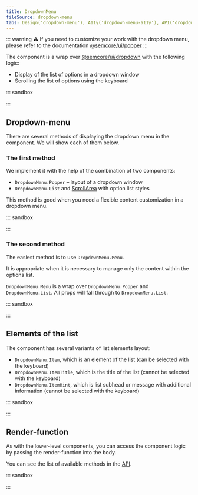 ```yaml
---
title: DropdownMenu
fileSource: dropdown-menu
tabs: Design('dropdown-menu'), A11y('dropdown-menu-a11y'), API('dropdown-menu-api'), Example('dropdown-menu-code'), Changelog('dropdown-menu-changelog')
---
```


::: warning
:warning: If you need to customize your work with the dropdown menu, please refer to the documentation [@semcore/ui/popper](/utils/popper/popper)
:::

The component is a wrap over [@semcore/ui/dropdown](/components/dropdown/dropdown) with the following logic:

- Display of the list of options in a dropdown window
- Scrolling the list of options using the keyboard

::: sandbox

<script lang="tsx">
import React from 'react';
import DropdownMenu from '@semcore/ui/dropdown-menu';
import { ButtonTrigger } from '@semcore/ui/base-trigger';

const Demo = () => {
  return (
    <DropdownMenu>
      <DropdownMenu.Trigger tag={ButtonTrigger}>Click me</DropdownMenu.Trigger>
      <DropdownMenu.Menu>
        <DropdownMenu.Item>Item 1</DropdownMenu.Item>
        <DropdownMenu.Item>Item 2</DropdownMenu.Item>
        <DropdownMenu.Item>Item 3</DropdownMenu.Item>
        <DropdownMenu.Item>Item 4</DropdownMenu.Item>
      </DropdownMenu.Menu>
    </DropdownMenu>
  );
}
</script>

:::

## Dropdown-menu

There are several methods of displaying the dropdown menu in the component. We will show each of them below.

### The first method

We implement it with the help of the combination of two components:

- `DropdownMenu.Popper` – layout of a dropdown window
- `DropdownMenu.List` and [ScrollArea](/components/scroll-area/scroll-area) with option list styles

This method is good when you need a flexible content customization in a dropdown menu.

::: sandbox

<script lang="tsx">
import React from 'react';
import DropdownMenu from '@semcore/ui/dropdown-menu';
import Button from '@semcore/ui/button';
import Link from '@semcore/ui/link';
import { Text } from '@semcore/ui/typography';
import Notice from '@semcore/ui/notice';
import SpinContainer from '@semcore/ui/spin-container';
import FileExportM from '@semcore/ui/icon/FileExport/m';

const Demo = () => {
  const [loading, setLoading] = React.useState(false);

  const handleClick = () => {
    setLoading(true);
    setTimeout(() => setLoading(false), 1000);
  };

  return (
    <DropdownMenu>
      <DropdownMenu.Trigger tag={Button}>
        <Button.Addon>
          <FileExportM />
        </Button.Addon>
        <Button.Text>Export</Button.Text>
      </DropdownMenu.Trigger>
      <DropdownMenu.Popper wMax='257px'>
        <SpinContainer loading={loading}>
          <DropdownMenu.List>
            <DropdownMenu.Item onClick={handleClick}>Excel</DropdownMenu.Item>
            <DropdownMenu.Item onClick={handleClick}>CSV</DropdownMenu.Item>
            <DropdownMenu.Item onClick={handleClick}>CSV Semicolon</DropdownMenu.Item>
          </DropdownMenu.List>
          <Notice
            theme='warning'
            style={{
              padding: '12px 8px',
              borderWidth: 0,
              borderTopWidth: '1px',
              borderRadius: '0 0 6px 6px',
            }}
          >
            <Notice.Content>
              <Text tag='strong' mb={1} style={{ display: 'block' }}>
                Export failed
              </Text>
              <Text lineHeight='18px'>
                If the problem persists, please contact us at{' '}
                <Link inline href='mailto:feedback@semrush.com'>
                  feedback@semrush.com
                </Link>
              </Text>
            </Notice.Content>
          </Notice>
        </SpinContainer>
      </DropdownMenu.Popper>
    </DropdownMenu>
  );
}
</script>

:::

### The second method

The easiest method is to use `DropdownMenu.Menu`.

It is appropriate when it is necessary to manage only the content within the options list.

`DropdownMenu.Menu` is a wrap over `DropdownMenu.Popper` and `DropdownMenu.List`. All props will fall through to `DropdownMenu.List`.

::: sandbox

<script lang="tsx">
import React from 'react';
import DropdownMenu from '@semcore/ui/dropdown-menu';
import { ButtonTrigger } from '@semcore/ui/base-trigger';

const Demo = () => {
  return (
    <DropdownMenu>
      <DropdownMenu.Trigger>
        <ButtonTrigger>Click me</ButtonTrigger>
      </DropdownMenu.Trigger>
      {/* Adding max-height to the dropdown menu */}
      <DropdownMenu.Menu hMax={'180px'}>
        <DropdownMenu.ItemTitle>List heading</DropdownMenu.ItemTitle>
        <DropdownMenu.Item>Item 1</DropdownMenu.Item>
        <DropdownMenu.Item>Item 2</DropdownMenu.Item>
        <DropdownMenu.Item>Item 3</DropdownMenu.Item>
        <DropdownMenu.Item>Item 4</DropdownMenu.Item>
        <DropdownMenu.Item>Item 5</DropdownMenu.Item>
        <DropdownMenu.Item>Item 6</DropdownMenu.Item>
        <DropdownMenu.Item>Item 7</DropdownMenu.Item>
        <DropdownMenu.Item>Item 8</DropdownMenu.Item>
        <DropdownMenu.Item>Item 9</DropdownMenu.Item>
      </DropdownMenu.Menu>
    </DropdownMenu>
  );
}
</script>

:::

## Elements of the list

The component has several variants of list elements layout:

- `DropdownMenu.Item`, which is an element of the list (can be selected with the keyboard)
- `DropdownMenu.ItemTitle`, which is the title of the list (cannot be selected with the keyboard)
- `DropdownMenu.ItemHint`, which is list subhead or message with additional information (cannot be selected with the keyboard)

::: sandbox

<script lang="tsx">
import React from 'react';
import DropdownMenu from '@semcore/ui/dropdown-menu';
import { ButtonTrigger } from '@semcore/ui/base-trigger';

const Demo = () => {
  return (
    <DropdownMenu>
      <DropdownMenu.Trigger>
        <ButtonTrigger>I'll show u some options, buddy</ButtonTrigger>
      </DropdownMenu.Trigger>
      <DropdownMenu.Menu>
        <DropdownMenu.ItemTitle>I'm title</DropdownMenu.ItemTitle>
        <DropdownMenu.ItemHint>I'm hint</DropdownMenu.ItemHint>
        <DropdownMenu.Item>I'm item</DropdownMenu.Item>
      </DropdownMenu.Menu>
    </DropdownMenu>
  );
}
</script>

:::

## Render-function

As with the lower-level components, you can access the component logic by passing the render-function into the body.

You can see the list of available methods in the [API](/components/dropdown-menu/dropdown-menu-api#aad4e2).

::: sandbox

<script lang="tsx">
import React from 'react';
import DropdownMenu from '@semcore/ui/dropdown-menu';
import { ButtonTrigger } from '@semcore/ui/base-trigger';
import { Box } from '@semcore/flex-box';

const Demo = () => {
  return (
    <DropdownMenu>
      {(props, handlers) => {
        const {
          getTriggerProps, // encapsulates Trigger logic
          getPopperProps, // encapsulates Popper logic
          getListProps, // encapsulates List logic
          getItemProps, // // encapsulates Item logic
        } = props;

        const popperProps = getPopperProps();

        return (
          <React.Fragment>
            <ButtonTrigger {...getTriggerProps()}>Click me</ButtonTrigger>
            <Box
              {...popperProps}
              hidden={!popperProps.visible}
              zIndex={10}
              p={2}
              style={{
                backgroundColor: 'var(--intergalactic-bg-primary-neutral, #FFF)',
                border: '1px solid gray',
              }}
            >
              <ul {...getListProps()}>
                <li {...getItemProps()}>Option 1</li>
                <li {...getItemProps()}>Option 2</li>
                <li {...getItemProps()}>Option 3</li>
                <li {...getItemProps()}>Option 4</li>
                <li {...getItemProps()}>Option 5</li>
              </ul>
              <button type='button' onClick={() => handlers.visible(false)}>
                Close me
              </button>
              <button type='button' onClick={() => handlers.highlightedIndex(2)}>
                Highlight item 3
              </button>
            </Box>
          </React.Fragment>
        );
      }}
    </DropdownMenu>
  );
}
</script>

:::
